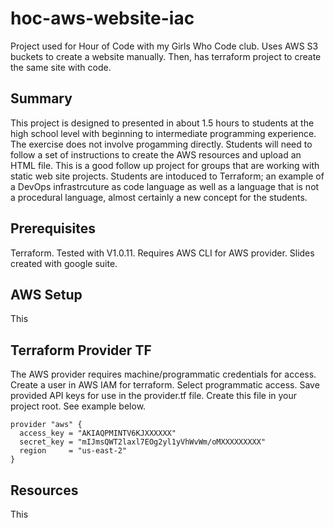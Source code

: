 # hoc-aws-website-iac
Project used for Hour of Code with my Girls Who Code club. Uses AWS S3 buckets to create a website manually. Then, has terraform project to create the same site with code.

## Summary
This project is designed to presented in about 1.5 hours to students at the high school level with beginning to intermediate programming experience. The exercise does not involve progamming directly. Students will need to follow a set of instructions to create the AWS resources and upload an HTML file. This is a good follow up project for groups that are working with static web site projects. Students are intoduced to Terraform; an example of a DevOps infrastrcuture as code language as well as a language that is not a procedural language, almost certainly a new concept for the students.

## Prerequisites
Terraform. Tested with V1.0.11. Requires AWS CLI for AWS provider.
Slides created with google suite.

## AWS Setup
This 

## Terraform Provider TF
The AWS provider requires machine/programmatic credentials for access. Create a user in AWS IAM for terraform. Select programmatic access. Save provided API keys for use in the provider.tf file. Create this file in your project root. See example below.  

````
provider "aws" {
  access_key = "AKIAQPMINTV6KJXXXXXX"
  secret_key = "mIJmsQWT2laxl7EOg2yl1yVhWvWm/oMXXXXXXXXX"
  region     = "us-east-2"
}
````

## Resources
This 
